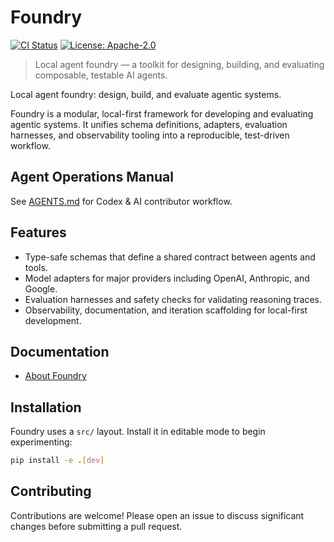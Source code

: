 # Foundry

[![CI Status](https://img.shields.io/badge/ci-passing-brightgreen.svg)](#) [![License: Apache-2.0](https://img.shields.io/badge/license-Apache%202.0-blue.svg)](#)

> Local agent foundry — a toolkit for designing, building, and evaluating composable, testable AI agents.

Local agent foundry: design, build, and evaluate agentic systems.

Foundry is a modular, local-first framework for developing and evaluating agentic systems. It unifies schema definitions, adapters, evaluation harnesses, and observability tooling into a reproducible, test-driven workflow.

## Agent Operations Manual

See [AGENTS.md](./AGENTS.md) for Codex & AI contributor workflow.

## Features

- Type-safe schemas that define a shared contract between agents and tools.
- Model adapters for major providers including OpenAI, Anthropic, and Google.
- Evaluation harnesses and safety checks for validating reasoning traces.
- Observability, documentation, and iteration scaffolding for local-first development.

## Documentation

- [About Foundry](docs/about.md)

## Installation

Foundry uses a `src/` layout. Install it in editable mode to begin experimenting:

```bash
pip install -e .[dev]
```

## Contributing

Contributions are welcome! Please open an issue to discuss significant changes before submitting a pull request.
